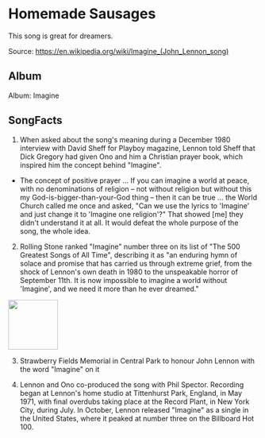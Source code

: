 # Homemade Sausages

This song is great for dreamers.

Source: https://en.wikipedia.org/wiki/Imagine_(John_Lennon_song)

## Album

Album: Imagine

## SongFacts

1. When asked about the song's meaning during a December 1980 interview with David Sheff for Playboy magazine, Lennon told Sheff that Dick Gregory had given Ono and him a Christian prayer book, which inspired him the concept behind "Imagine".
- The concept of positive prayer ... If you can imagine a world at peace, with no denominations of religion – not without religion but without this my God-is-bigger-than-your-God thing – then it can be true ... the World Church called me once and asked, "Can we use the lyrics to 'Imagine' and just change it to 'Imagine one religion'?" That showed [me] they didn't understand it at all. It would defeat the whole purpose of the song, the whole idea.

2. Rolling Stone ranked "Imagine" number three on its list of "The 500 Greatest Songs of All Time", describing it as "an enduring hymn of solace and promise that has carried us through extreme grief, from the shock of Lennon's own death in 1980 to the unspeakable horror of September 11th. It is now impossible to imagine a world without 'Imagine', and we need it more than he ever dreamed."

<img src="https://upload.wikimedia.org/wikipedia/commons/thumb/2/24/2963-Central_Park-Strawberry_Fields.JPG/220px-2963-Central_Park-Strawberry_Fields.JPG" height="100" width="100" />

3. Strawberry Fields Memorial in Central Park to honour John Lennon with the word "Imagine" on it

4. Lennon and Ono co-produced the song with Phil Spector. Recording began at Lennon's home studio at Tittenhurst Park, England, in May 1971, with final overdubs taking place at the Record Plant, in New York City, during July. In October, Lennon released "Imagine" as a single in the United States, where it peaked at number three on the Billboard Hot 100.